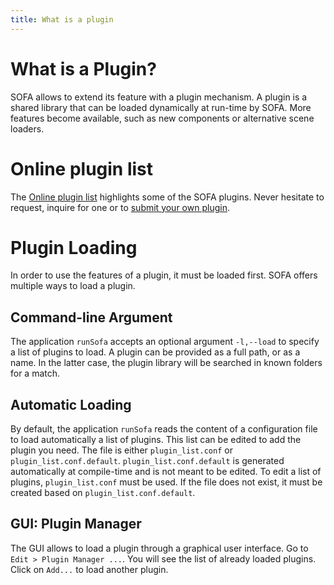 ```yaml
---
title: What is a plugin
---
```


# What is a Plugin?

SOFA allows to extend its feature with a plugin mechanism. A plugin is a shared library that can be loaded dynamically at run-time by SOFA. More features become available, such as new components or alternative scene loaders.

# Online plugin list

The [Online plugin list](https://www.sofa-framework.org/applications/plugins/) highlights some of the SOFA plugins. Never hesitate to request, inquire for one or to [submit your own plugin](https://www.sofa-framework.org/applications/submit/). 

# Plugin Loading

In order to use the features of a plugin, it must be loaded first. SOFA offers multiple ways to load a plugin.

## Command-line Argument

The application `runSofa` accepts an optional argument `-l,--load` to specify a list of plugins to load. A plugin can be provided as a full path, or as a name. In the latter case, the plugin library will be searched in known folders for a match.

## Automatic Loading

By default, the application `runSofa` reads the content of a configuration file to load automatically a list of plugins. This list can be edited to add the plugin you need. The file is either `plugin_list.conf` or `plugin_list.conf.default`. `plugin_list.conf.default` is generated automatically at compile-time and is not meant to be edited. To edit a list of plugins, `plugin_list.conf` must be used. If the file does not exist, it must be created based on `plugin_list.conf.default`.

## GUI: Plugin Manager

The GUI allows to load a plugin through a graphical user interface. Go to `Edit > Plugin Manager ...`. You will see the list of already loaded plugins. Click on `Add...` to load another plugin.
